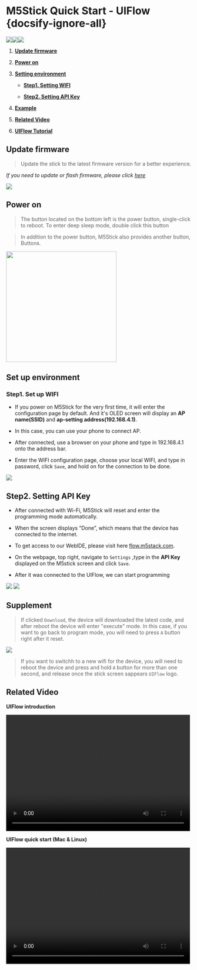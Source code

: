 # M5Stick Quick Start - UIFlow {docsify-ignore-all}

<img src="assets/img/getting_started_pics/m5stick/stick_01.png"><img src="assets/img/getting_started_pics/m5stick/stick_06.png"><img src="assets/img/uiflow-logo.png">

1. **[Update firmware](#update-firmware)**

2. **[Power on](#power-on)**

3. **[Setting environment](#setting-environment)**

    - **[Step1. Setting WIFI](#step1-setting-wifi)**

    - **[Step2. Setting API Key](#step2-setting-api-key)**

4. **[Example](#example)**

5. **[Related Video](#Related-Video)**

6. **[UIFlow Tutorial](https://m5stack.github.io/UIFlow_doc/cn/index.html)**

## Update firmware

>Update the stick to the latest firmware version for a better experience.

*If you need to update or flash firmware, please click [here](en/related_documents/how_to_burn_firmware)*

<img src="assets/img/getting_started_pics/m5stick/stick_03.png">

## Power on

>The button located on the bottom left is the power button, single-click to  reboot. To enter deep sleep mode, double click this button

>In addition to the power button, M5Stick also provides another button, Button`A`.

<img src="assets/img/getting_started_pics/m5stick/stick_02.png" width="300" height="300">

## Set up environment

### Step1. Set up WIFI

- If you power on M5Stick for the very first time, it will enter the configuration page by default. And it's OLED screen will display an **AP name(SSID)** and **ap-setting address(192.168.4.1)**.

- In this case, you can use your phone to connect AP. 
- After connected, use a browser on your phone and type in 192.168.4.1 onto the address bar.
- Enter the WIFI configuration page, choose your local WIFI, and type in password, click `Save`, and hold on for the connection to be done.

<img src="assets/img/getting_started_pics/m5stick/stick_04.png">

## Step2. Setting API Key

- After connected with  Wi-Fi, M5Stick will  reset and enter the programming mode automatically. 
- When the screen displays “Done”, which means that the device has connected to the internet. 
- To get access to our WebIDE, please visit here [flow.m5stack.com](http://flow.m5stack.com/).

- On the webpage, top right, navigate to `Settings` ,type in  the **API Key** displayed on the M5stick screen and click `Save`. 
  
- After it was connected to the UIFlow, we can start programming

<img src="assets/img/getting_started_pics/m5stack_core/get_started_with_m5stick/uiflow_setting.png">

<img src="assets/img/getting_started_pics/m5stick/stick_05.png">

## Supplement

>If clicked `Download`, the device will downloaded the latest code, and after reboot the device will enter "execute" mode. In this case, if you want to go back to program mode, you will need to press `A` button right after it reset.

<img src="assets/img/getting_started_pics/m5stack_core/get_started_with_m5stick/uiflow_download.png">

>If you want to switchh to a new wifi for the device, you will need to reboot the device and press and hold `A` button for more than one second, and release once the stick screen sappears `UIFlow` logo.

## Related Video

**UIFlow introduction**

<video width="500" height="315" controls>
    <source src="https://m5stack.oss-cn-shenzhen.aliyuncs.com/video/%E6%95%99%E7%A8%8B/UIFlow%20Tutorials/A3%20-%20UIflow%20Tutorial%201.mp4" type="video/mp4">
</video>

**UIFlow quick start (Mac & Linux)**

<video width="500" height="315" controls>
    <source src="https://m5stack.oss-cn-shenzhen.aliyuncs.com/video/LukeVideo/Getting%20started%20with%20UI%20flow%20(Mac_Linux).mp4" type="video/mp4">
</video>